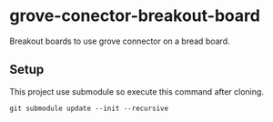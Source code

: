 # grove-conector-breakout-board

Breakout boards to use grove connector on a bread board.

## Setup

This project use submodule so execute this command after cloning.

```
git submodule update --init --recursive
```
